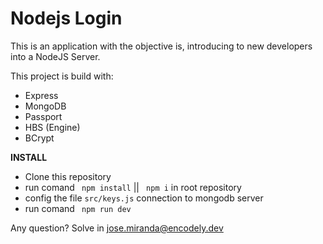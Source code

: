 <h1>Nodejs Login</h1>

This is an application with the objective is, introducing to new developers into a NodeJS Server.

This project is build with:
  - Express
  - MongoDB
  - Passport
  - HBS (Engine)
  - BCrypt

<strong> INSTALL </strong>
  * Clone this repository
  * run comand <code> npm install</code> || <code> npm i</code> in root repository
  * config the file <code>src/keys.js</code> connection to mongodb server
  * run comand <code> npm run dev</code>
  
Any question? Solve in jose.miranda@encodely.dev
